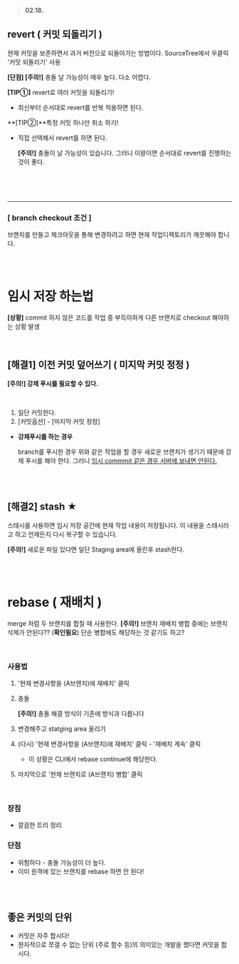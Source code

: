 > **02.18.**

## revert ( 커밋 되돌리기 )

현재 커밋을 보존하면서 과거 버전으로 되돌아가는 방법이다.
SourceTree에서 우클릭 '커밋 되돌리기' 사용 

**[단점] [주의!]** 충돌 날 가능성이 매우 높다. 다소 어렵다.

**[TIP①]** revert로 여러 커밋을 되돌리기!

- 최신부터 순서대로 revert를 반복 적용하면 된다.

**[TIP②]**특정 커밋 하나만 취소 하기!

- 직접 선택해서 revert를 하면 된다.

  **[주의!]** 충돌이 날 가능성이 있습니다. 
  			그러니 이왕이면 순서대로 revert를 진행하는 것이 좋다.

<br>

<br>

<br>

---

### [ branch checkout 조건 ]

브랜치를 만들고 체크아웃을 통해 변경하려고 하면 현재 작업디렉토리가 깨끗해야 합니다. 

<br/>

<br/>

# 임시 저장 하는법

**[상황]** commit 하지 않은 코드를 작업 중 부득이하게 다른 브랜치로 checkout 해야하는 상황 발생

<br/>

  ## [해결1] 이전 커밋 덮어쓰기 ( 미지막 커밋 정정 )

**[주의!] 강제 푸시를 필요할 수 있다.**

<br/>

1. 일단 커밋한다.
2. [커밋옵션] - [마지막 커밋 정정]

* **강제푸시를 하는 경우**

  branch를 푸시한 경우 위와 같은 작업을 할 경우 새로운 브랜치가 생기기 때문에 강제 푸시를 해야 한다. 그러니 <u>임시 commmit 같은 경우 서버에 보내면 안된다.</u>

<br/>

<br/>

## [해결2] stash ★

스태시를 사용하면 임시 저장 공간에 현재 작업 내용이 저장됩니다. 
이 내용을 스태시라고 하고 언제든지 다시 복구할 수 있습니다.

**[주의!]**  새로운 파일 있다면 일단 Staging area에 올린후 stash한다.

<br>

<br>

# rebase ( 재배치 )

merge 처럼 두 브랜치를 합칠 때 사용한다.
**[주의!]** 브랜치 재배치 병합 중에는 브랜치 삭제가 안된다?? (**확인필요**) 
            단순 병합에도 해당하는 것 같기도 하고?

<br/>

### 사용법

1. '현재 변경사항을 (A브랜치)에 재배치' 클릭

2. 충돌

   **[주의!]** 충돌 해결 방식이 기존에 방식과 다릅니다 

3. 변경해주고 statging area 올리기

4. (다시) '현재 변경사항을 (A브랜치)에 재배치' 클릭 - '재배치 계속' 클릭 

   * 이 상황은 CLI에서 rebase continue에 해당한다.

5. 마지막으로 '현재 브랜치로 (A브랜치) 병합' 클릭

<br/>

### 장점

- 깔끔한 트리 정리

### 단점

- 위험하다 - 충돌 가능성이 더 높다.
- 이미 원격에 있는 브랜치를 rebase 하면 안 된다!

<br>

<br>

## 좋은 커밋의 단위

- 커밋은 자주 합시다!
- 원자적으로 쪼갤 수 없는 단위 (주로 함수 등)의 의미있는 개발을 했다면 커밋을 합시다.



